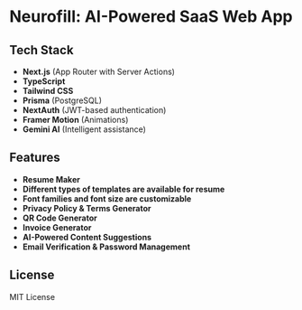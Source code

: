 # Neurofill: AI-Powered SaaS Web App  

## Tech Stack  
- **Next.js** (App Router with Server Actions)  
- **TypeScript**  
- **Tailwind CSS**  
- **Prisma** (PostgreSQL)  
- **NextAuth** (JWT-based authentication)  
- **Framer Motion** (Animations)  
- **Gemini AI** (Intelligent assistance)  

## Features  
- **Resume Maker**  
- **Different types of templates are available for resume**  
- **Font families and font size are customizable**
- **Privacy Policy & Terms Generator**  
- **QR Code Generator**  
- **Invoice Generator**  
- **AI-Powered Content Suggestions**  
- **Email Verification & Password Management**  

## License  
MIT License  